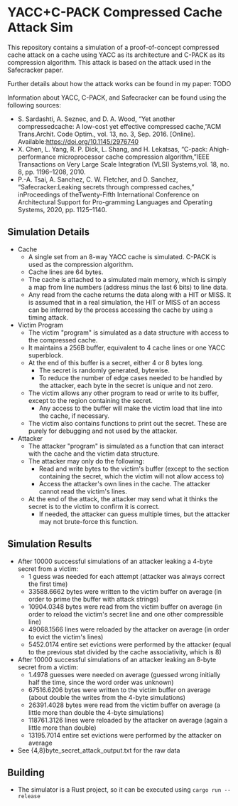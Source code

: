 # YACC+C-PACK Compressed Cache Attack Sim

This repository contains a simulation of a proof-of-concept compressed cache attack on a cache using YACC as its architecture and C-PACK as its compression algorithm. This attack is based on the attack used in the Safecracker paper.

Further details about how the attack works can be found in my paper: TODO

Information about YACC, C-PACK, and Safecracker can be found using the following sources:

* S. Sardashti, A. Seznec, and D. A. Wood, “Yet another compressedcache:  A  low-cost  yet  effective  compressed  cache,”ACM Trans.Archit. Code Optim.,  vol.  13,  no.  3,  Sep.  2016.  [Online].  Available:https://doi.org/10.1145/2976740
* X. Chen, L. Yang, R. P. Dick, L. Shang, and H. Lekatsas, “C-pack: Ahigh-performance  microprocessor  cache  compression  algorithm,”IEEE Transactions on Very Large Scale Integration (VLSI) Systems,vol. 18, no. 8, pp. 1196–1208, 2010.
* P.-A. Tsai, A. Sanchez, C. W. Fletcher, and D. Sanchez, “Safecracker:Leaking  secrets  through  compressed  caches,”  inProceedings of theTwenty-Fifth International Conference on Architectural Support for Pro-gramming Languages and Operating Systems, 2020, pp. 1125–1140.

## Simulation Details

* Cache
  * A single set from an 8-way YACC cache is simulated. C-PACK is used as the compression algorithm.
  * Cache lines are 64 bytes.
  * The cache is attached to a simulated main memory, which is simply a map from line numbers (address minus the last 6 bits) to line data.
  * Any read from the cache returns the data along with a HIT or MISS. It is assumed that in a real simulation, the HIT or MISS of an access can be inferred by the process accessing the cache by using a timing attack.
* Victim Program
  * The victim "program" is simulated as a data structure with access to the compressed cache.
  * It maintains a 256B buffer, equivalent to 4 cache lines or one YACC superblock.
  * At the end of this buffer is a secret, either 4 or 8 bytes long.
    * The secret is randomly generated, bytewise.
    * To reduce the number of edge cases needed to be handled by the attacker, each byte in the secret is unique and not zero.
  * The victim allows any other program to read or write to its buffer, except to the region containing the secret.
    * Any access to the buffer will make the victim load that line into the cache, if necessary.
  * The victim also contains functions to print out the secret. These are purely for debugging and not used by the attacker.
* Attacker
  * The attacker "program" is simulated as a function that can interact with the cache and the victim data structure.
  * The attacker may only do the following:
    * Read and write bytes to the victim's buffer (except to the section containing the secret, which the victim will not allow access to)
    * Access the attacker's own lines in the cache. The attacker cannot read the victim's lines.
  * At the end of the attack, the attacker may send what it thinks the secret is to the victim to confirm it is correct.
    * If needed, the attacker can guess multiple times, but the attacker may not brute-force this function.

## Simulation Results

* After 10000 successful simulations of an attacker leaking a 4-byte secret from a victim:
  * 1 guess was needed for each attempt (attacker was always correct the first time)
  * 33588.6662 bytes were written to the victim buffer on average (in order to prime the buffer with attack strings)
  * 10904.0348 bytes were read from the victim buffer on average (in order to reload the victim's secret line and one other compressible line)
  * 49068.1566 lines were reloaded by the attacker on average (in order to evict the victim's lines)
  * 5452.0174 entire set evictions were performed by the attacker (equal to the previous stat divided by the cache associativity, which is 8)
* After 10000 successful simulations of an attacker leaking an 8-byte secret from a victim:
  * 1.4978 guesses were needed on average (guessed wrong initially half the time, since the word order was unknown)
  * 67516.6206 bytes were written to the victim buffer on average (about double the writes from the 4-byte simulations)
  * 26391.4028 bytes were read from the victim buffer on average (a little more than double the 4-byte simulations)
  * 118761.3126 lines were reloaded by the attacker on average (again a little more than double)
  * 13195.7014 entire set evictions were performed by the attacker on average
* See {4,8}byte_secret_attack_output.txt for the raw data

## Building

* The simulator is a Rust project, so it can be executed using `cargo run --release` 